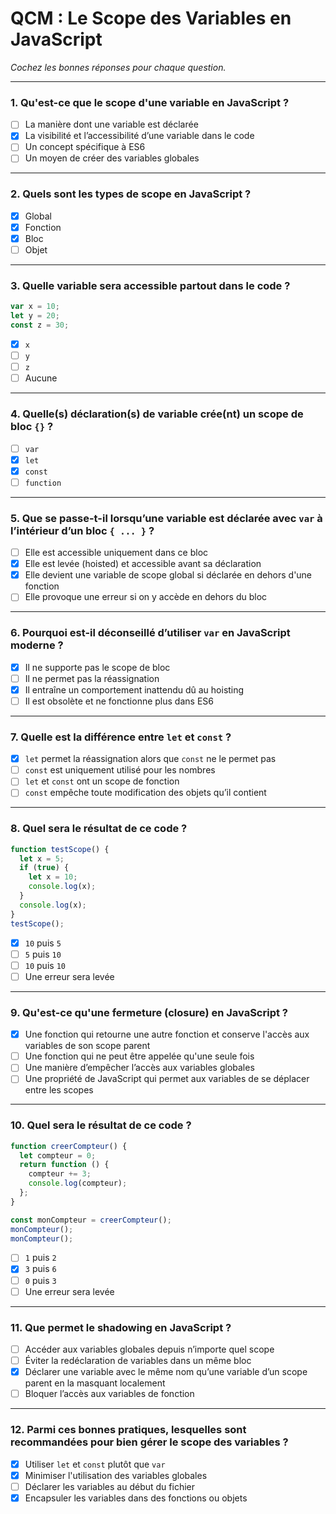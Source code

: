 # QCM : Le Scope des Variables en JavaScript

*Cochez les bonnes réponses pour chaque question.*

---

### 1. Qu'est-ce que le scope d'une variable en JavaScript ?  
- [ ] La manière dont une variable est déclarée  
- [x] La visibilité et l’accessibilité d’une variable dans le code  
- [ ] Un concept spécifique à ES6  
- [ ] Un moyen de créer des variables globales  

---

### 2. Quels sont les types de scope en JavaScript ?  
- [x] Global  
- [x] Fonction  
- [x] Bloc  
- [ ] Objet  

---

### 3. Quelle variable sera accessible partout dans le code ?  
```js
var x = 10;
let y = 20;
const z = 30;
```
- [x] `x`  
- [ ] `y`  
- [ ] `z`  
- [ ] Aucune  

---

### 4. Quelle(s) déclaration(s) de variable crée(nt) un scope de bloc `{}` ?  
- [ ] `var`  
- [x] `let`  
- [x] `const`  
- [ ] `function`  

---

### 5. Que se passe-t-il lorsqu’une variable est déclarée avec `var` à l’intérieur d’un bloc `{ ... }` ?  
- [ ] Elle est accessible uniquement dans ce bloc  
- [x] Elle est levée (hoisted) et accessible avant sa déclaration  
- [x] Elle devient une variable de scope global si déclarée en dehors d'une fonction  
- [ ] Elle provoque une erreur si on y accède en dehors du bloc  

---

### 6. Pourquoi est-il déconseillé d’utiliser `var` en JavaScript moderne ?  
- [x] Il ne supporte pas le scope de bloc  
- [ ] Il ne permet pas la réassignation  
- [x] Il entraîne un comportement inattendu dû au hoisting  
- [ ] Il est obsolète et ne fonctionne plus dans ES6  

---

### 7. Quelle est la différence entre `let` et `const` ?  
- [x] `let` permet la réassignation alors que `const` ne le permet pas  
- [ ] `const` est uniquement utilisé pour les nombres  
- [ ] `let` et `const` ont un scope de fonction  
- [ ] `const` empêche toute modification des objets qu’il contient  

---

### 8. Quel sera le résultat de ce code ?  
```js
function testScope() {
  let x = 5;
  if (true) {
    let x = 10;
    console.log(x);
  }
  console.log(x);
}
testScope();
```
- [x] `10` puis `5`  
- [ ] `5` puis `10`  
- [ ] `10` puis `10`  
- [ ] Une erreur sera levée  

---

### 9. Qu'est-ce qu'une fermeture (closure) en JavaScript ?  
- [x] Une fonction qui retourne une autre fonction et conserve l'accès aux variables de son scope parent  
- [ ] Une fonction qui ne peut être appelée qu'une seule fois  
- [ ] Une manière d’empêcher l’accès aux variables globales  
- [ ] Une propriété de JavaScript qui permet aux variables de se déplacer entre les scopes  

---

### 10. Quel sera le résultat de ce code ?  
```js
function creerCompteur() {
  let compteur = 0;
  return function () {
    compteur += 3;
    console.log(compteur);
  };
}

const monCompteur = creerCompteur();
monCompteur();
monCompteur();
```
- [ ] `1` puis `2`  
- [x] `3` puis `6`  
- [ ] `0` puis `3`  
- [ ] Une erreur sera levée  

---

### 11. Que permet le shadowing en JavaScript ?  
- [ ] Accéder aux variables globales depuis n’importe quel scope  
- [ ] Éviter la redéclaration de variables dans un même bloc  
- [x] Déclarer une variable avec le même nom qu’une variable d’un scope parent en la masquant localement  
- [ ] Bloquer l’accès aux variables de fonction  

---

### 12. Parmi ces bonnes pratiques, lesquelles sont recommandées pour bien gérer le scope des variables ?  
- [x] Utiliser `let` et `const` plutôt que `var`  
- [x] Minimiser l'utilisation des variables globales  
- [ ] Déclarer les variables au début du fichier  
- [x] Encapsuler les variables dans des fonctions ou objets  